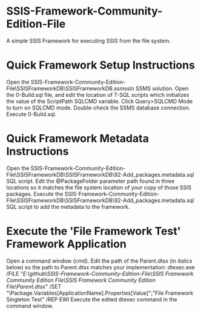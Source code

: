 # SSIS-Framework-Community-Edition-File
A simple SSIS Framework for executing SSIS from the file system.

# Quick Framework Setup Instructions
Open the SSIS-Framework-Community-Edition-File\SSISFrameworkDB\SSISFrameworkDB.ssmssln SSMS solution.
Open the 0-Build.sql file, and edit the location of T-SQL scripts which initializes the value of the ScriptPath SQLCMD variable.
Click Query>SQLCMD Mode to turn on SQLCMD mode.
Double-check the SSMS database connection.
Execute 0-Build.sql.

# Quick Framework Metadata Instructions
Open the SSIS-Framework-Community-Edition-File\SSISFrameworkDB\SSISFrameworkDB\92-Add_packages.metadata.sql SQL script.
Edit the @PackageFolder parameter path found in three locations so it matches the file system location of your copy of those SSIS packages.
Execute the SSIS-Framework-Community-Edition-File\SSISFrameworkDB\SSISFrameworkDB\92-Add_packages.metadata.sql SQL script to add the metadata to the framework.

# Execute the 'File Framework Test' Framework Application
Open a command window (cmd).
Edit the path of the Parent.dtsx (in _italics_ below) so the path to Parent.dtsx matches your implementation:
  dtexec.exe /FILE "_E:\github\SSIS-Framework-Community-Edition-File\SSIS Framework Community Edition File\SSIS Framework Community Edition File\Parent.dtsx_" /SET "\Package.Variables[ApplicationName].Properties[Value]";"File Framework Singleton Test" /REP EWI
Execute the edited dtexec command in the command window.
